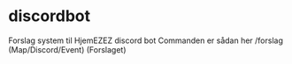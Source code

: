 # discordbot
Forslag system til HjemEZEZ discord bot
Commanden er sådan her
/forslag (Map/Discord/Event) (Forslaget)